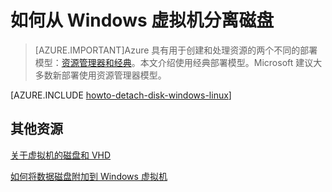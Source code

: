<properties
	pageTitle="从 Windows 虚拟机分离磁盘 | Azure"
	description="了解如何从使用经典部署模型创建的 Azure 虚拟机分离磁盘。"
	services="virtual-machines-windows"
	documentationCenter=""
	authors="cynthn"
	manager="timlt"
	editor=""
	tags="azure-service-management"/>

<tags
	ms.service="virtual-machines-windows"
	ms.date="05/09/2016"
	wacn.date="06/29/2016"/>



# 如何从 Windows 虚拟机分离磁盘

> [AZURE.IMPORTANT]Azure 具有用于创建和处理资源的两个不同的部署模型：[资源管理器和经典](/documentation/articles/resource-manager-deployment-model)。本文介绍使用经典部署模型。Microsoft 建议大多数新部署使用资源管理器模型。

[AZURE.INCLUDE [howto-detach-disk-windows-linux](../includes/howto-detach-disk-windows-linux.md)]

## 其他资源

[关于虚拟机的磁盘和 VHD](/documentation/articles/virtual-machines-windows-about-disks-vhds)

[如何将数据磁盘附加到 Windows 虚拟机](/documentation/articles/virtual-machines-windows-classic-attach-disk)

<!---HONumber=Mooncake_1207_2015-->